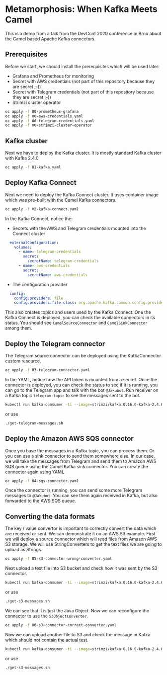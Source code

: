 # Metamorphosis: When Kafka Meets Camel

This is a demo from a talk from the DevConf 2020 conference in Brno about the Camel based Apache Kafka connectors.

## Prerequisites

Before we start, we should install the prerequisites which will be used later:
* Grafana and Prometheus for monitoring
* Secret with AWS credentials (not part of this repository because they are secret ;-))
* Secret with Telegram credentials (not part of this repository because they are secret ;-))
* Strimzi cluster operator

```bash
oc apply -f 00-prometheus-grafana
oc apply -f 00-aws-credentials.yaml
oc apply -f 00-telegram-credentials.yaml
oc apply -f 00-strimzi-cluster-operator
```

## Kafka cluster

Next we have to deploy the Kafka cluster.
It is mostly standard Kafka cluster with Kafka 2.4.0

```bash
oc apply -f 01-kafka.yaml
```

## Deploy Kafka Connect

Next we need to deploy the Kafka Connect cluster.
It uses container image which was pre-built with the Camel Kafka connectors.

```bash
oc apply -f 02-kafka-connect.yaml
```

In the Kafka Connect, notice the:
* Secrets with the AWS and Telegram credentials mounted into the Connect cluster

```yaml
  externalConfiguration:
    volumes:
      - name: telegram-credentials
        secret:
          secretName: telegram-credentials
      - name: aws-credentials
        secret:
          secretName: aws-credentials
```

* The configuration provider

```yaml
  config:
    config.providers: file
    config.providers.file.class: org.apache.kafka.common.config.provider.FileConfigProvider
```

This also creates topics and users used by the Kafka Connect.
One the Kafka Connect is deployed, you can check the available connectors in its status.
You should see `CamelSourceConnector` and `CamelSinkConnector` among them.

## Deploy the Telegram connector

The Telegram source connector can be deployed using the KafkaConnector custom resource.

```bash
oc apply -f 03-telegram-connector.yaml
```

In the YAML, notice how the API token is mounted from a secret.
Once the connector is deployed, you can check the status to see if it is running, you can go to the Telegram app and talk with the bot `@Jakubot`.
Run receiver on a Kafka topic `telegram-topic` to see the messages sent to the bot.

```bash
kubectl run kafka-consumer -ti --image=strimzi/kafka:0.16.0-kafka-2.4.0 --rm=true --restart=Never -- bin/kafka-console-consumer.sh --bootstrap-server my-cluster-kafka-bootstrap:9092 --topic telegram-topic --from-beginning
```

or use

```bash
./get-telegram-messages.sh
```

## Deploy the Amazon AWS SQS connector

Once you have the messages in a Kafka topic, you can process them.
Or you can use a sink connector to send them somewhere else.
In our case, we will take the messages from Telegram and send them to Amazon AWS SQS queue using the Camel Kafka sink connector.
You can create the connector again using YAML

```bash
oc apply -f 04-sqs-connector.yaml
```

Once the connector is running, you can send some more Telegram messages to `@Jakubot`.
You can see them again received in Kafka, but also forwarded to the AWS SQS queue.

## Converting the data formats

The key / value convertor is important to correctly convert the data which are received or sent.
We can demonstrate it on an AWS S3 example.
First we will deploy a source connector which will read files from Amazon AWS S3 storage.
We will use StringConverters to get the text files we are going to upload as Strings.

```bash
oc apply -f 05-s3-connector-wrong-converter.yaml
```

Next upload a text file into S3 bucket and check how it was sent by the S3 connector.

```bash
kubectl run kafka-consumer -ti --image=strimzi/kafka:0.16.0-kafka-2.4.0 --rm=true --restart=Never -- bin/kafka-console-consumer.sh --bootstrap-server my-cluster-kafka-bootstrap:9092 --topic s3-topic --from-beginning
```

or use

```bash
./get-s3-messages.sh
```

We can see that it is just the Java Object.
Now we can reconfigure the connector to use the `S3ObjectConverter`.

```bash
oc apply -f 06-s3-connector-correct-converter.yaml
```

Now we can upload another file to S3 and check the message in Kafka which should not contain the actual test.

```bash
kubectl run kafka-consumer -ti --image=strimzi/kafka:0.16.0-kafka-2.4.0 --rm=true --restart=Never -- bin/kafka-console-consumer.sh --bootstrap-server my-cluster-kafka-bootstrap:9092 --topic s3-topic --from-beginning
```

or use

```bash
./get-s3-messages.sh
```